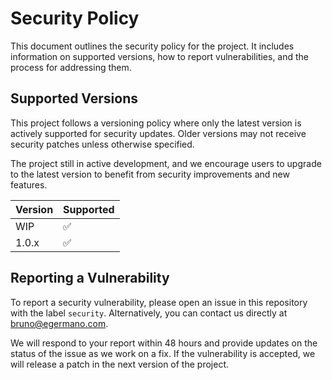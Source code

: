 # Security Policy

This document outlines the security policy for the project. It includes information on supported versions, how to report vulnerabilities, and the process for addressing them.

## Supported Versions

This project follows a versioning policy where only the latest version is actively supported for security updates. Older versions may not receive security patches unless otherwise specified.

The project still in active development, and we encourage users to upgrade to the latest version to benefit from security improvements and new features.

| Version | Supported          |
| ------- | ------------------ |
| WIP     | :white_check_mark: |
| 1.0.x   | :white_check_mark: |

## Reporting a Vulnerability

To report a security vulnerability, please open an issue in this repository with the label `security`. Alternatively, you can contact us directly at [bruno@egermano.com](mailto:bruno@egermano.com).

We will respond to your report within 48 hours and provide updates on the status of the issue as we work on a fix. If the vulnerability is accepted, we will release a patch in the next version of the project.
